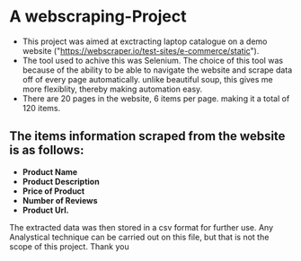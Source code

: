 # A webscraping-Project

- This project was aimed at exctracting laptop catalogue on a demo website ("https://webscraper.io/test-sites/e-commerce/static").
- The tool used to achive this was Selenium. The choice of this tool was because of the ability to be able to navigate the website and scrape data off of every page automatically. unlike beautiful soup, this gives me more flexiblity, thereby making automation easy.
- There are 20 pages in the website, 6 items per page. making it a total of 120 items.


## The items information scraped from the website is as follows:
- **Product Name**
- **Product Description**
- **Price of Product**
- **Number of Reviews**
- **Product Url.**

The extracted data was then stored in a csv format for further use. Any Analystical technique can be carried out on this file, but that is not the scope of this project. Thank you
